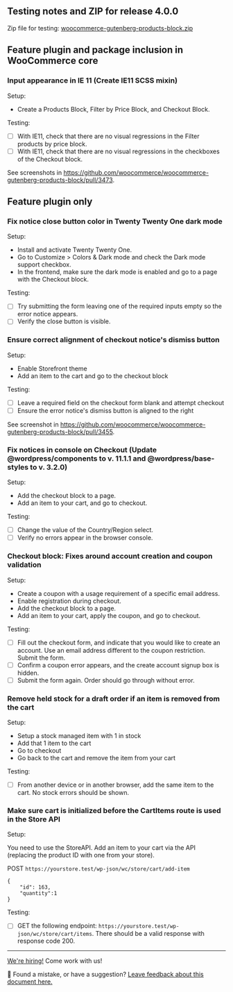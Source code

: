 ## Testing notes and ZIP for release 4.0.0

Zip file for testing: [woocommerce-gutenberg-products-block.zip](https://github.com/woocommerce/woocommerce-gutenberg-products-block/files/5654619/woocommerce-gutenberg-products-block.zip)

## Feature plugin and package inclusion in WooCommerce core

### Input appearance in IE 11 (Create IE11 SCSS mixin)

Setup:

* Create a Products Block, Filter by Price Block, and Checkout Block.

Testing:

- [ ] With IE11, check that there are no visual regressions in the Filter products by price block.
- [ ] With IE11, check that there are no visual regressions in the checkboxes of the Checkout block.

See screenshots in https://github.com/woocommerce/woocommerce-gutenberg-products-block/pull/3473.

## Feature plugin only

### Fix notice close button color in Twenty Twenty One dark mode

Setup:

* Install and activate Twenty Twenty One.
* Go to Customize > Colors & Dark mode and check the Dark mode support checkbox.
* In the frontend, make sure the dark mode is enabled and go to a page with the Checkout block.

Testing:

* [ ] Try submitting the form leaving one of the required inputs empty so the error notice appears.
* [ ] Verify the close button is visible.

### Ensure correct alignment of checkout notice's dismiss button

Setup:

* Enable Storefront theme
* Add an item to the cart and go to the checkout block

Testing:

* [ ] Leave a required field on the checkout form blank and attempt checkout
* [ ] Ensure the error notice's dismiss button is aligned to the right

See screenshot in https://github.com/woocommerce/woocommerce-gutenberg-products-block/pull/3455.

### Fix notices in console on Checkout (Update @wordpress/components to v. 11.1.1 and @wordpress/base-styles to v. 3.2.0)

Setup:

* Add the checkout block to a page. 
* Add an item to your cart, and go to checkout.

Testing:

* [ ] Change the value of the Country/Region select.
* [ ] Verify no errors appear in the browser console.

### Checkout block: Fixes around account creation and coupon validation

Setup:

* Create a coupon with a usage requirement of a specific email address.
* Enable registration during checkout.
* Add the checkout block to a page. 
* Add an item to your cart, apply the coupon, and go to checkout.

Testing:

* [ ] Fill out the checkout form, and indicate that you would like to create an account. Use an email address different to the coupon restriction. Submit the form.
* [ ] Confirm a coupon error appears, and the create account signup box is hidden.
* [ ] Submit the form again. Order should go through without error.

### Remove held stock for a draft order if an item is removed from the cart

Setup:

* Setup a stock managed item with 1 in stock
* Add that 1 item to the cart
* Go to checkout
* Go back to the cart and remove the item from your cart

Testing:

* [ ] From another device or in another browser, add the same item to the cart. No stock errors should be shown.

### Make sure cart is initialized before the CartItems route is used in the Store API

Setup:

You need to use the StoreAPI. Add an item to your cart via the API (replacing the product ID with one from your store).

POST `https://yourstore.test/wp-json/wc/store/cart/add-item`

```
{
	"id": 163,
	"quantity":1
}
```

Testing: 

* [ ] GET the following endpoint: `https://yourstore.test/wp-json/wc/store/cart/items`. There should be a valid response with response code 200.

<!-- FEEDBACK -->
---

[We're hiring!](https://woocommerce.com/careers/) Come work with us!

🐞 Found a mistake, or have a suggestion? [Leave feedback about this document here.](https://github.com/woocommerce/woocommerce-gutenberg-products-block/issues/new?assignees=&labels=type%3A+documentation&template=--doc-feedback.md&title=Feedback%20on%20./docs/testing/releases/400.md)
<!-- /FEEDBACK -->

